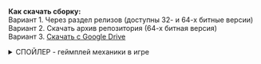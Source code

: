 <b>Как скачать сборку:</b><br>
  Вариант 1. Через раздел релизов (доступны 32- и 64-х битные версии)<br>
  Вариант 2. Скачать архив репозитория (64-х битная версия)<br>
  Вариант 3. <a href="https://drive.google.com/file/d/1RRUd2MijsTsie1Iik7TKJCrymluAYkAh/view?usp=sharing">Скачать с Google Drive</a><br>
  <details>
  <summary>СПОЙЛЕР - геймплей механики в игре</summary><br>
  - совмещение жанров метроид и арканоид, можно возвращаться на пройденные уровни (их не нужно перепроходить), чтобы исследовать другие области.<br>
  - блоки 2-х видов прочности<br>
  - сбор монет<br>
  - бонус. Дополнительный шарик<br>
  - магазин. Можно прокачать силу удара мячика или купить дополнительные жизни<br>
  - 4 уровня
  
</details>
